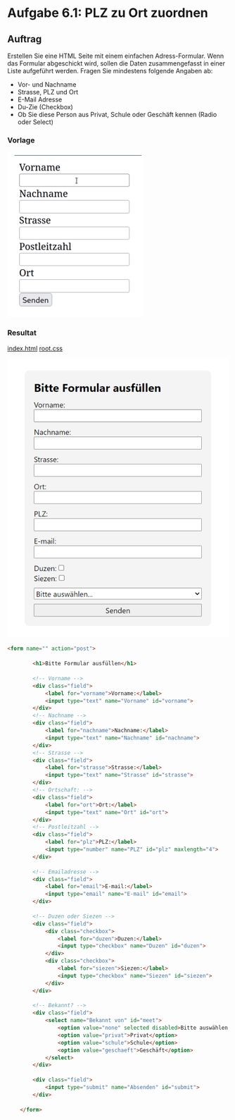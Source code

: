 # Aufgabe 6.1: PLZ zu Ort zuordnen

## Auftrag
Erstellen Sie eine HTML Seite mit einem einfachen Adress-Formular. Wenn das Formular abgeschickt wird, sollen die Daten zusammengefasst in einer Liste aufgeführt werden. Fragen Sie mindestens folgende Angaben ab:

- Vor- und Nachname
- Strasse, PLZ und Ort
- E-Mail Adresse
- Du-Zie (Checkbox)
- Ob Sie diese Person aus Privat, Schule oder Geschäft kennen (Radio oder Select)

### Vorlage
![Vorlage Beispiel](./Content/Vorlage.png)

### Resultat

[index.html](./Content/index.html)
[root.css](./Content/root.css)

![Fertiges Formular](./Content/Formular.png)

```html
<form name="" action="post">

        <h1>Bitte Formular ausfüllen</h1>

        <!-- Vorname -->
        <div class="field">
            <label for="vorname">Vorname:</label>
            <input type="text" name="Vorname" id="vorname">
        </div>
        <!-- Nachname -->
        <div class="field">
            <label for="nachname">Nachname:</label>
            <input type="text" name="Nachname" id="nachname">
        </div>
        <!-- Strasse -->
        <div class="field">
            <label for="strasse">Strasse:</label>
            <input type="text" name="Strasse" id="strasse">
        </div>
        <!-- Ortschaft: -->
        <div class="field">
            <label for="ort">Ort:</label>
            <input type="text" name="Ort" id="ort">
        </div>
        <!-- Postleitzahl -->
        <div class="field">
            <label for="plz">PLZ:</label>
            <input type="number" name="PLZ" id="plz" maxlength="4">
        </div>

        <!-- Emailadresse -->
        <div class="field">
            <label for="email">E-mail:</label>
            <input type="email" name="E-mail" id="email">
        </div>

        <!-- Duzen oder Siezen -->
        <div class="field">
            <div class="checkbox">
                <label for="duzen">Duzen:</label>
                <input type="checkbox" name="Duzen" id="duzen">
            </div>
            <div class="checkbox">
                <label for="siezen">Siezen:</label>
                <input type="checkbox" name="Siezen" id="siezen">
            </div>
        </div>

        <!-- Bekannt? -->
        <div class="field">
            <select name="Bekannt von" id="meet">
                <option value="none" selected disabled>Bitte auswählen...</option>
                <option value="privat">Privat</option>
                <option value="schule">Schule</option>
                <option value="geschaeft">Geschäft</option>
            </select>
        </div>

        <div class="field">
            <input type="submit" name="Absenden" id="submit">
        </div>

    </form>
```